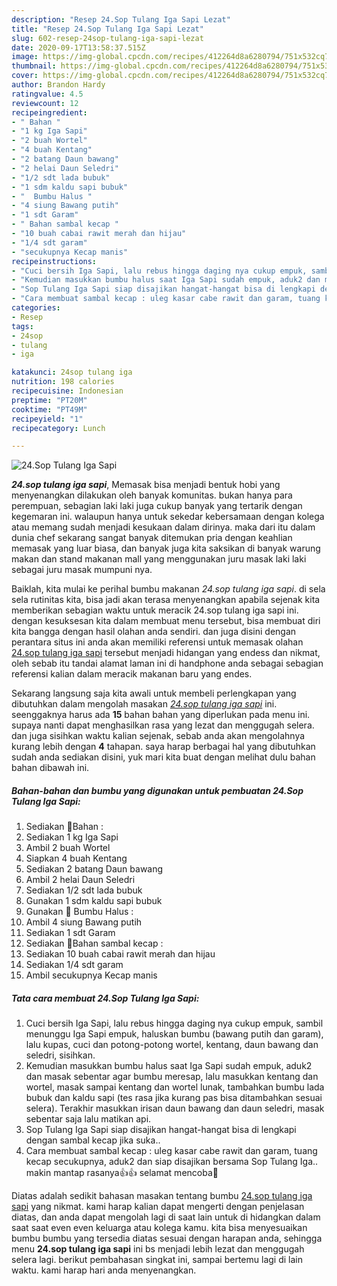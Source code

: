 ```yaml
---
description: "Resep 24.Sop Tulang Iga Sapi Lezat"
title: "Resep 24.Sop Tulang Iga Sapi Lezat"
slug: 602-resep-24sop-tulang-iga-sapi-lezat
date: 2020-09-17T13:58:37.515Z
image: https://img-global.cpcdn.com/recipes/412264d8a6280794/751x532cq70/24sop-tulang-iga-sapi-foto-resep-utama.jpg
thumbnail: https://img-global.cpcdn.com/recipes/412264d8a6280794/751x532cq70/24sop-tulang-iga-sapi-foto-resep-utama.jpg
cover: https://img-global.cpcdn.com/recipes/412264d8a6280794/751x532cq70/24sop-tulang-iga-sapi-foto-resep-utama.jpg
author: Brandon Hardy
ratingvalue: 4.5
reviewcount: 12
recipeingredient:
- " Bahan "
- "1 kg Iga Sapi"
- "2 buah Wortel"
- "4 buah Kentang"
- "2 batang Daun bawang"
- "2 helai Daun Seledri"
- "1/2 sdt lada bubuk"
- "1 sdm kaldu sapi bubuk"
- "  Bumbu Halus "
- "4 siung Bawang putih"
- "1 sdt Garam"
- " Bahan sambal kecap "
- "10 buah cabai rawit merah dan hijau"
- "1/4 sdt garam"
- "secukupnya Kecap manis"
recipeinstructions:
- "Cuci bersih Iga Sapi, lalu rebus hingga daging nya cukup empuk, sambil menunggu Iga Sapi empuk, haluskan bumbu (bawang putih dan garam), lalu kupas, cuci dan potong-potong wortel, kentang, daun bawang dan seledri, sisihkan."
- "Kemudian masukkan bumbu halus saat Iga Sapi sudah empuk, aduk2 dan masak sebentar agar bumbu meresap, lalu masukkan kentang dan wortel, masak sampai kentang dan wortel lunak, tambahkan bumbu lada bubuk dan kaldu sapi (tes rasa jika kurang pas bisa ditambahkan sesuai selera). Terakhir masukkan irisan daun bawang dan daun seledri, masak sebentar saja lalu matikan api."
- "Sop Tulang Iga Sapi siap disajikan hangat-hangat bisa di lengkapi dengan sambal kecap jika suka.."
- "Cara membuat sambal kecap : uleg kasar cabe rawit dan garam, tuang kecap secukupnya, aduk2 dan siap disajikan bersama Sop Tulang Iga.. makin mantap rasanya👍👍 selamat mencoba🤗"
categories:
- Resep
tags:
- 24sop
- tulang
- iga

katakunci: 24sop tulang iga 
nutrition: 198 calories
recipecuisine: Indonesian
preptime: "PT20M"
cooktime: "PT49M"
recipeyield: "1"
recipecategory: Lunch

---
```



![24.Sop Tulang Iga Sapi](https://img-global.cpcdn.com/recipes/412264d8a6280794/751x532cq70/24sop-tulang-iga-sapi-foto-resep-utama.jpg)

<b><i>24.sop tulang iga sapi</i></b>, Memasak bisa menjadi bentuk hobi yang menyenangkan dilakukan oleh banyak komunitas. bukan hanya para perempuan, sebagian laki laki juga cukup banyak yang tertarik dengan kegemaran ini. walaupun hanya untuk sekedar kebersamaan dengan kolega atau memang sudah menjadi kesukaan dalam dirinya. maka dari itu dalam dunia chef sekarang sangat banyak ditemukan pria dengan keahlian memasak yang luar biasa, dan banyak juga kita saksikan di banyak warung makan dan stand makanan mall yang menggunakan juru masak laki laki sebagai juru masak mumpuni nya.



Baiklah, kita mulai ke perihal bumbu makanan <i>24.sop tulang iga sapi</i>. di sela sela rutinitas kita, bisa jadi akan terasa menyenangkan apabila sejenak kita memberikan sebagian waktu untuk meracik 24.sop tulang iga sapi ini. dengan kesuksesan kita dalam membuat menu tersebut, bisa membuat diri kita bangga dengan hasil olahan anda sendiri. dan juga disini dengan perantara situs ini anda akan memiliki referensi untuk memasak olahan <u>24.sop tulang iga sapi</u> tersebut menjadi hidangan yang endess dan nikmat, oleh sebab itu tandai alamat laman ini di handphone anda sebagai sebagian referensi kalian dalam meracik makanan baru yang endes.


Sekarang langsung saja kita awali untuk membeli perlengkapan yang dibutuhkan dalam mengolah masakan <u><i>24.sop tulang iga sapi</i></u> ini. seenggaknya harus ada <b>15</b> bahan bahan yang diperlukan pada menu ini. supaya nanti dapat menghasilkan rasa yang lezat dan menggugah selera. dan juga sisihkan waktu kalian sejenak, sebab anda akan mengolahnya kurang lebih dengan <b>4</b> tahapan. saya harap berbagai hal yang dibutuhkan sudah anda sediakan disini, yuk mari kita buat dengan melihat dulu bahan bahan dibawah ini.

<!--inarticleads1-->

##### Bahan-bahan dan bumbu yang digunakan untuk pembuatan 24.Sop Tulang Iga Sapi:

1. Sediakan  🍄Bahan :
1. Sediakan 1 kg Iga Sapi
1. Ambil 2 buah Wortel
1. Siapkan 4 buah Kentang
1. Sediakan 2 batang Daun bawang
1. Ambil 2 helai Daun Seledri
1. Sediakan 1/2 sdt lada bubuk
1. Gunakan 1 sdm kaldu sapi bubuk
1. Gunakan  🍄 Bumbu Halus :
1. Ambil 4 siung Bawang putih
1. Sediakan 1 sdt Garam
1. Sediakan  🍄Bahan sambal kecap :
1. Sediakan 10 buah cabai rawit merah dan hijau
1. Sediakan 1/4 sdt garam
1. Ambil secukupnya Kecap manis




<!--inarticleads2-->

##### Tata cara membuat 24.Sop Tulang Iga Sapi:

1. Cuci bersih Iga Sapi, lalu rebus hingga daging nya cukup empuk, sambil menunggu Iga Sapi empuk, haluskan bumbu (bawang putih dan garam), lalu kupas, cuci dan potong-potong wortel, kentang, daun bawang dan seledri, sisihkan.
1. Kemudian masukkan bumbu halus saat Iga Sapi sudah empuk, aduk2 dan masak sebentar agar bumbu meresap, lalu masukkan kentang dan wortel, masak sampai kentang dan wortel lunak, tambahkan bumbu lada bubuk dan kaldu sapi (tes rasa jika kurang pas bisa ditambahkan sesuai selera). Terakhir masukkan irisan daun bawang dan daun seledri, masak sebentar saja lalu matikan api.
1. Sop Tulang Iga Sapi siap disajikan hangat-hangat bisa di lengkapi dengan sambal kecap jika suka..
1. Cara membuat sambal kecap : uleg kasar cabe rawit dan garam, tuang kecap secukupnya, aduk2 dan siap disajikan bersama Sop Tulang Iga.. makin mantap rasanya👍👍 selamat mencoba🤗




Diatas adalah sedikit bahasan masakan tentang bumbu <u>24.sop tulang iga sapi</u> yang nikmat. kami harap kalian dapat mengerti dengan penjelasan diatas, dan anda dapat mengolah lagi di saat lain untuk di hidangkan dalam saat saat even even keluarga atau kolega kamu. kita bisa menyesuaikan bumbu bumbu yang tersedia diatas sesuai dengan harapan anda, sehingga menu <b>24.sop tulang iga sapi</b> ini bs menjadi lebih lezat dan menggugah selera lagi. berikut pembahasan singkat ini, sampai bertemu lagi di lain waktu. kami harap hari anda menyenangkan.
